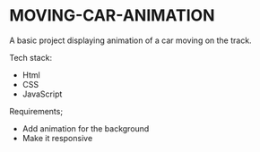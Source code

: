 # MOVING-CAR-ANIMATION
A basic project displaying animation of a car moving on the track.

Tech stack:
  - Html
  - CSS
  - JavaScript

Requirements;
  - Add animation for the background 
  - Make it responsive 

